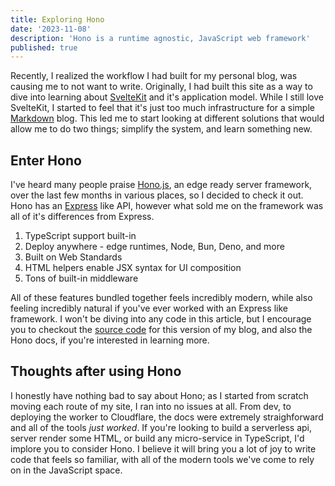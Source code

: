 ```yaml
---
title: Exploring Hono
date: '2023-11-08'
description: 'Hono is a runtime agnostic, JavaScript web framework'
published: true
---
```


Recently, I realized the workflow I had built for my personal blog, was causing me to not want to write. Originally, I had built this site as a way to dive into learning about [SvelteKit](htts://kit.svelte.dev) and it's application model. While I still love SvelteKit, I started to feel that it's just too much infrastructure for a simple [Markdown](https://en.wikipedia.org/wiki/Markdown) blog. This led me to start looking at different solutions that would allow me to do two things; simplify the system, and learn something new.

## Enter Hono

I've heard many people praise [Hono.js](https://hono.dev), an edge ready server framework, over the last few months in various places, so I decided to check it out. Hono has an [Express](https://expressjs.com/) like API, however what sold me on the framework was all of it's differences from Express.

1. TypeScript support built-in
2. Deploy anywhere - edge runtimes, Node, Bun, Deno, and more
3. Built on Web Standards
4. HTML helpers enable JSX syntax for UI composition
5. Tons of built-in middleware

All of these features bundled together feels incredibly modern, while also feeling incredibly natural if you've ever worked with an Express like framework. I won't be diving into any code in this article, but I encourage you to checkout the [source code](https://github.com/stordahl/stordahldotdev) for this version of my blog, and also the Hono docs, if you're interested in learning more.

## Thoughts after using Hono

I honestly have nothing bad to say about Hono; as I started from scratch moving each route of my site, I ran into no issues at all. From dev, to deploying the worker to Cloudflare, the docs were extremely straighforward and all of the tools _just worked_. If you're looking to build a serverless api, server render some HTML, or build any micro-service in TypeScript, I'd implore you to consider Hono. I believe it will bring you a lot of joy to write code that feels so familiar, with all of the modern tools we've come to rely on in the JavaScript space.
